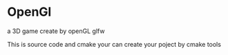 # OpenGl
a 3D game create by openGL glfw

This is source code and cmake 
your can create your poject by cmake tools

